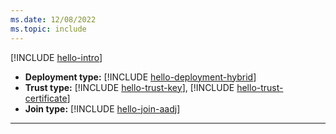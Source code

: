 ```yaml
---
ms.date: 12/08/2022
ms.topic: include
---
```


[!INCLUDE [hello-intro](hello-intro.md)]
- **Deployment type:** [!INCLUDE [hello-deployment-hybrid](hello-deployment-hybrid.md)]
- **Trust type:** [!INCLUDE [hello-trust-key](hello-trust-key.md)], [!INCLUDE [hello-trust-certificate](hello-trust-certificate.md)]
- **Join type:** [!INCLUDE [hello-join-aadj](hello-join-aad.md)]
---